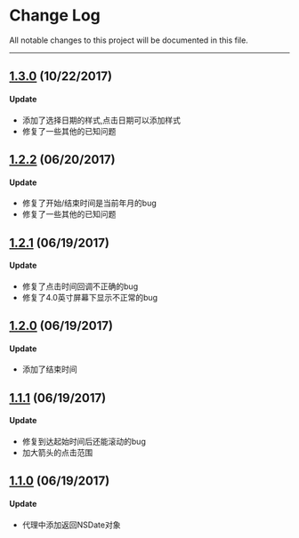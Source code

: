 
# Change Log
All notable changes to this project will be documented in this file.

---

## [1.3.0](https://github.com/Arc-lin/ALCalendarPicker/releases/tag/1.3.0) (10/22/2017)

#### Update
* 添加了选择日期的样式,点击日期可以添加样式
* 修复了一些其他的已知问题

## [1.2.2](https://github.com/Arc-lin/ALCalendarPicker/releases/tag/1.2.2) (06/20/2017)

#### Update
* 修复了开始/结束时间是当前年月的bug
* 修复了一些其他的已知问题

## [1.2.1](https://github.com/Arc-lin/ALCalendarPicker/releases/tag/1.2.1) (06/19/2017)

#### Update
* 修复了点击时间回调不正确的bug
* 修复了4.0英寸屏幕下显示不正常的bug 

## [1.2.0](https://github.com/Arc-lin/ALCalendarPicker/releases/tag/1.2.0) (06/19/2017)

#### Update
* 添加了结束时间

## [1.1.1](https://github.com/Arc-lin/ALCalendarPicker/releases/tag/1.1.1) (06/19/2017)

#### Update
* 修复到达起始时间后还能滚动的bug
* 加大箭头的点击范围

## [1.1.0](https://github.com/Arc-lin/ALCalendarPicker/releases/tag/1.1.0) (06/19/2017)

#### Update
* 代理中添加返回NSDate对象
